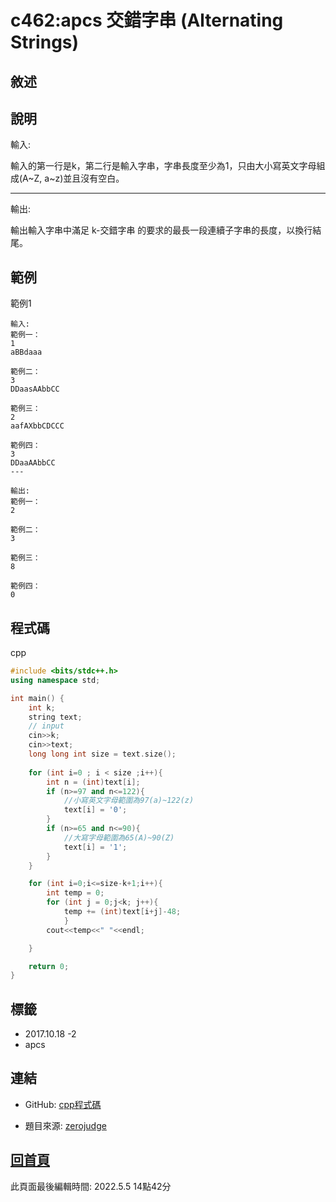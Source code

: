 # c462:apcs 交錯字串 (Alternating Strings)

## 敘述




## 說明

輸入:

輸入的第一行是k，第二行是輸入字串，字串長度至少為1，只由大小寫英文字母組成(A~Z, a~z)並且沒有空白。

---

輸出:

輸出輸入字串中滿足 k-交錯字串 的要求的最長一段連續子字串的長度，以換行結尾。

## 範例
範例1

```
輸入:
範例一：
1 
aBBdaaa

範例二：
3 
DDaasAAbbCC

範例三：
2 
aafAXbbCDCCC

範例四：
3 
DDaaAAbbCC
---

輸出:
範例一：
2

範例二：
3

範例三：
8

範例四：
0
```

## 程式碼
cpp

```cpp
#include <bits/stdc++.h>
using namespace std;

int main() {
    int k;
    string text;
    // input
    cin>>k;
    cin>>text;
    long long int size = text.size();
    
    for (int i=0 ; i < size ;i++){
        int n = (int)text[i];
        if (n>=97 and n<=122){
            //小寫英文字母範圍為97(a)~122(z)
            text[i] = '0';
        }
        if (n>=65 and n<=90){
            //大寫字母範圍為65(A)~90(Z)
            text[i] = '1';
        }
    }

    for (int i=0;i<=size-k+1;i++){
        int temp = 0;
        for (int j = 0;j<k; j++){
            temp += (int)text[i+j]-48;
            }
        cout<<temp<<" "<<endl;

    }

    return 0;
}
```

## 標籤
- 2017.10.18 -2
- apcs


## 連結
- GitHub: [cpp程式碼](https://github.com/henryleecode23/solve_record/blob/main/zerojudge/c462/main.cpp)


- 題目來源: [zerojudge](https://zerojudge.tw/ShowProblem?problemid=c462)

## [回首頁](https://henryleecode23.github.io/solve_record/)

此頁面最後編輯時間: 2022.5.5 14點42分

